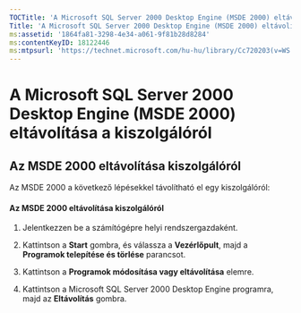 ```yaml
---
TOCTitle: 'A Microsoft SQL Server 2000 Desktop Engine (MSDE 2000) eltávolítása a kiszolgálóról'
Title: 'A Microsoft SQL Server 2000 Desktop Engine (MSDE 2000) eltávolítása a kiszolgálóról'
ms:assetid: '1864fa81-3298-4e34-a061-9f81b28d8284'
ms:contentKeyID: 18122446
ms:mtpsurl: 'https://technet.microsoft.com/hu-hu/library/Cc720203(v=WS.10)'
---
```


A Microsoft SQL Server 2000 Desktop Engine (MSDE 2000) eltávolítása a kiszolgálóról
===================================================================================

Az MSDE 2000 eltávolítása kiszolgálóról
---------------------------------------

Az MSDE 2000 a következő lépésekkel távolítható el egy kiszolgálóról:

#### Az MSDE 2000 eltávolítása kiszolgálóról

1.  Jelentkezzen be a számítógépre helyi rendszergazdaként.

2.  Kattintson a **Start** gombra, és válassza a **Vezérlőpult**, majd a **Programok telepítése és törlése** parancsot.

3.  Kattintson a **Programok módosítása vagy eltávolítása** elemre.

4.  Kattintson a Microsoft SQL Server 2000 Desktop Engine programra, majd az **Eltávolítás** gombra.

